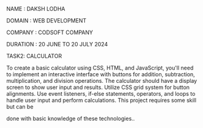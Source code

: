 NAME : DAKSH LODHA

DOMAIN : WEB DEVELOPMENT

COMPANY : CODSOFT COMPANY

DURATION : 20 JUNE TO 20 JULY 2024

TASK2: CALCULATOR

To create a basic calculator using CSS, HTML, and JavaScript, you'll need to implement an
interactive interface with buttons for addition, subtraction, multiplication, and division
operations. The calculator should have a display screen to show user input and results. Utilize
CSS grid system for button alignments. Use event listeners, if-else statements, operators, and
loops to handle user input and perform calculations. This project requires some skill but can be

done with basic knowledge of these technologies..
